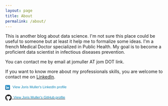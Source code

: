 ```yaml
---
layout: page
title: About
permalink: /about/
---
```


This is another blog about data science. I'm not sure this place could be useful to someone but at least it help me to formalize some ideas. I'm a french Medical Doctor specialized in Public Health. My goal is to become a proficient data scientist in infectious diseases prevention.

You can contact me by email at jomuller AT jom DOT link.

If you want to know more about my professionals skills, you are welcome to contact me on [LinkedIn](http://fr.linkedin.com/in/jorismuller).

<a href="http://fr.linkedin.com/in/jorismuller" style="text-decoration:none;"><span style="font: 80% Arial,sans-serif; color:#0783B6;"><img src="/assets/logo_linkedin.png" width="20" height="15" alt="View Joris Muller's LinkedIn profile" style="vertical-align:middle;" border="0">&nbsp;View Joris Muller's LinkedIn profile</span></a>

<a href="https://github.com/jomuller">
<span style="font: 80% Arial,sans-serif; color:#0783B6;">
           <img src="/assets/GitHub-Mark-20px.png" width="20" height="20" alt="View Joris Muller's GitHub profile" style="vertical-align:middle;" border="0">      &nbsp;View Joris Muller's GitHub profile</span>
</a>

